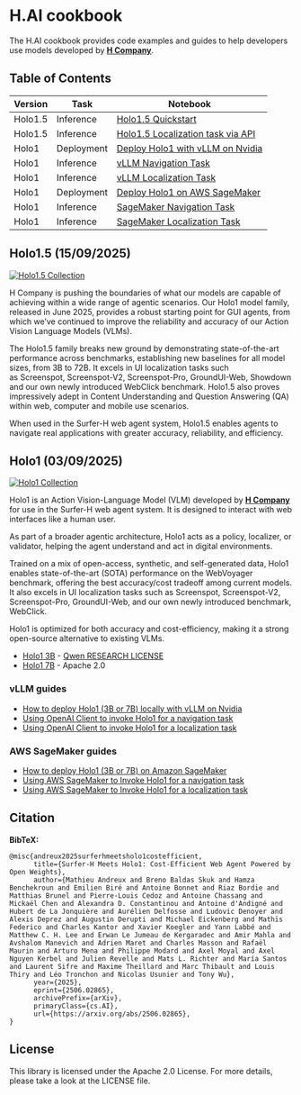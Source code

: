 # H.AI cookbook

The H.AI cookbook provides code examples and guides to help developers use models developed by [**H Company**](https://www.hcompany.ai/).

## Table of Contents

| Version | Task             | Notebook                                                                                                                                          |
|---------|------------------|---------------------------------------------------------------------------------------------------------------------------------------------------|
| Holo1.5 | Inference        | [Holo1.5 Quickstart](https://github.com/hcompai/hai-cookbook/blob/main/holo1_5/holo_1_5_quickstart.ipynb)                                         |
| Holo1.5 | Inference        | [Holo1.5 Localization task via API](https://github.com/hcompai/hai-cookbook/blob/main/holo1_5/openai_client/invoke_localization.ipynb)                                         |
| Holo1   | Deployment       | [Deploy Holo1 with vLLM on Nvidia](https://github.com/hcompai/hai-cookbook/blob/main/holo1/vllm/README.md)                                        |
| Holo1   | Inference        | [vLLM Navigation Task](https://github.com/hcompai/hai-cookbook/blob/main/holo1/vllm/invoke_navigation.ipynb)                                      |
| Holo1   | Inference        | [vLLM Localization Task](https://github.com/hcompai/hai-cookbook/blob/main/holo1/vllm/invoke_localization.ipynb)                                  |
| Holo1   | Deployment       | [Deploy Holo1 on AWS SageMaker](https://github.com/hcompai/hai-cookbook/blob/main/holo1/sagemaker/deploy.ipynb)                                   |
| Holo1   | Inference        | [SageMaker Navigation Task](https://github.com/hcompai/hai-cookbook/blob/main/holo1/sagemaker/invoke_navigation.ipynb)                            |
| Holo1   | Inference        | [SageMaker Localization Task](https://github.com/hcompai/hai-cookbook/blob/main/holo1/sagemaker/invoke_localization.ipynb)                        |

## Holo1.5 (15/09/2025)

[![Holo1.5 Collection](https://img.shields.io/badge/Holo1.5_Collection-FFD21E?style=for-the-badge&logo=huggingface&logoColor=000)](https://huggingface.co/collections/Hcompany/holo15-68c1a5736e8583a309d23d9b)

H Company is pushing the boundaries of what our models are capable of achieving within a wide range of agentic scenarios. Our Holo1 model family, released in June 2025, provides a robust starting point for GUI agents, from which we’ve continued to improve the reliability and accuracy of our Action Vision Language Models (VLMs).

The Holo1.5 family breaks new ground by demonstrating state-of-the-art performance across benchmarks, establishing new baselines for all model sizes, from 3B to 72B. It excels in UI localization tasks such as Screenspot, Screenspot-V2, Screenspot-Pro, GroundUI-Web, Showdown and our own newly introduced WebClick benchmark. Holo1.5 also proves impressively adept in Content Understanding and Question Answering (QA) within web, computer and mobile use scenarios.

When used in the Surfer-H web agent system, Holo1.5 enables agents to navigate real applications with greater accuracy, reliability, and efficiency.

## Holo1 (03/09/2025)

[![Holo1 Collection](https://img.shields.io/badge/Holo1_Collection-FFD21E?style=for-the-badge&logo=huggingface&logoColor=000)](https://huggingface.co/collections/Hcompany/holo1-683dd1eece7eb077b96d0cbd)

Holo1 is an Action Vision-Language Model (VLM) developed by [**H Company**](https://www.hcompany.ai/) for use in the Surfer-H web agent system. It is designed to interact with web interfaces like a human user.

As part of a broader agentic architecture, Holo1 acts as a policy, localizer, or validator, helping the agent understand and act in digital environments.

Trained on a mix of open-access, synthetic, and self-generated data, Holo1 enables state-of-the-art (SOTA) performance on the WebVoyager benchmark, offering the best accuracy/cost tradeoff among current models. It also excels in UI localization tasks such as Screenspot, Screenspot-V2, Screenspot-Pro, GroundUI-Web, and our own newly introduced benchmark, WebClick.

Holo1 is optimized for both accuracy and cost-efficiency, making it a strong open-source alternative to existing VLMs.

- [Holo1 3B](https://huggingface.co/Hcompany/Holo1-3B) - [Qwen RESEARCH LICENSE](https://huggingface.co/Qwen/Qwen2.5-VL-3B-Instruct/blob/main/LICENSE)
- [Holo1 7B](https://huggingface.co/Hcompany/Holo1-7B) - Apache 2.0

### vLLM guides

- [How to deploy Holo1 (3B or 7B) locally with vLLM on Nvidia](https://github.com/hcompai/hai-cookbook/blob/main/holo1/vllm/README.md)
- [Using OpenAI Client to invoke Holo1 for a navigation task](https://github.com/hcompai/hai-cookbook/blob/main/holo1/vllm/invoke_navigation.ipynb)
- [Using OpenAI Client to invoke Holo1 for a localization task](https://github.com/hcompai/hai-cookbook/blob/main/holo1/vllm/invoke_localization.ipynb)

### AWS SageMaker guides

- [How to deploy Holo1 (3B or 7B) on Amazon SageMaker](https://github.com/hcompai/hai-cookbook/blob/main/holo1/sagemaker/deploy.ipynb)
- [Using AWS SageMaker to Invoke Holo1 for a navigation task](https://github.com/hcompai/hai-cookbook/blob/main/holo1/sagemaker/invoke_navigation.ipynb)
- [Using AWS SageMaker to Invoke Holo1 for a localization task](https://github.com/hcompai/hai-cookbook/blob/main/holo1/sagemaker/invoke_localization.ipynb)

## Citation

**BibTeX:**

```
@misc{andreux2025surferhmeetsholo1costefficient,
      title={Surfer-H Meets Holo1: Cost-Efficient Web Agent Powered by Open Weights}, 
      author={Mathieu Andreux and Breno Baldas Skuk and Hamza Benchekroun and Emilien Biré and Antoine Bonnet and Riaz Bordie and Matthias Brunel and Pierre-Louis Cedoz and Antoine Chassang and Mickaël Chen and Alexandra D. Constantinou and Antoine d'Andigné and Hubert de La Jonquière and Aurélien Delfosse and Ludovic Denoyer and Alexis Deprez and Augustin Derupti and Michael Eickenberg and Mathïs Federico and Charles Kantor and Xavier Koegler and Yann Labbé and Matthew C. H. Lee and Erwan Le Jumeau de Kergaradec and Amir Mahla and Avshalom Manevich and Adrien Maret and Charles Masson and Rafaël Maurin and Arturo Mena and Philippe Modard and Axel Moyal and Axel Nguyen Kerbel and Julien Revelle and Mats L. Richter and María Santos and Laurent Sifre and Maxime Theillard and Marc Thibault and Louis Thiry and Léo Tronchon and Nicolas Usunier and Tony Wu},
      year={2025},
      eprint={2506.02865},
      archivePrefix={arXiv},
      primaryClass={cs.AI},
      url={https://arxiv.org/abs/2506.02865}, 
}
```


## License

This library is licensed under the Apache 2.0 License. For more details, please take a look at the LICENSE file.
